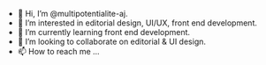 - 👋 Hi, I’m @multipotentialite-aj.
- 👀 I’m interested in editorial design, UI/UX, front end development.
- 🌱 I’m currently learning front end development.
- 💞️ I’m looking to collaborate on editorial & UI design.
- 📫 How to reach me ...

<!---
multipotentialite-aj/multipotentialite-aj is a ✨ special ✨ repository because its `README.md` (this file) appears on your GitHub profile.
You can click the Preview link to take a look at your changes.
--->
